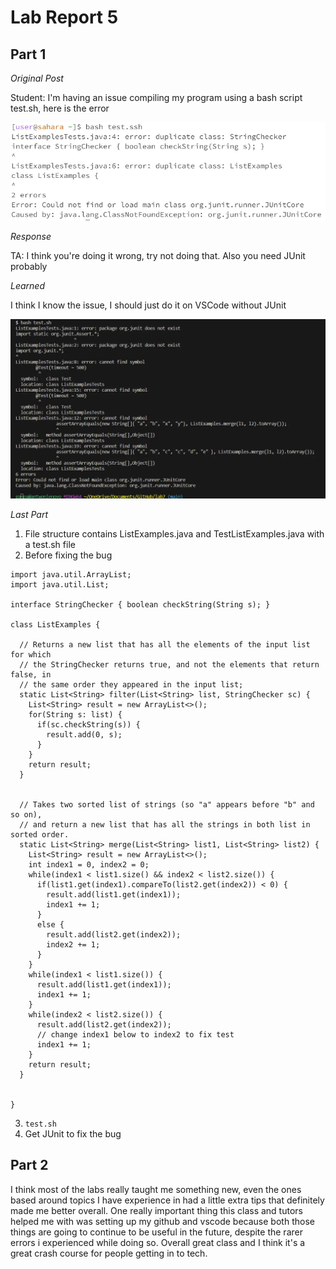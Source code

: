 # Lab Report 5

## Part 1

*Original Post*

Student: I'm having an issue compiling my program using a bash script test.sh, here is the error

![image](https://raw.githubusercontent.com/AntwonioG/cse15l-lab-reports/main/screenshots/Labrep5sc1.png)

*Response*

TA: I think you're doing it wrong, try not doing that. Also you need JUnit probably

*Learned*

I think I know the issue, I should just do it on VSCode without JUnit

![image](https://raw.githubusercontent.com/AntwonioG/cse15l-lab-reports/main/screenshots/Labrep5sc2.png)

*Last Part*

1. File structure contains ListExamples.java and TestListExamples.java with a test.sh file
2. Before fixing the bug
```
import java.util.ArrayList;
import java.util.List;

interface StringChecker { boolean checkString(String s); }

class ListExamples {

  // Returns a new list that has all the elements of the input list for which
  // the StringChecker returns true, and not the elements that return false, in
  // the same order they appeared in the input list;
  static List<String> filter(List<String> list, StringChecker sc) {
    List<String> result = new ArrayList<>();
    for(String s: list) {
      if(sc.checkString(s)) {
        result.add(0, s);
      }
    }
    return result;
  }


  // Takes two sorted list of strings (so "a" appears before "b" and so on),
  // and return a new list that has all the strings in both list in sorted order.
  static List<String> merge(List<String> list1, List<String> list2) {
    List<String> result = new ArrayList<>();
    int index1 = 0, index2 = 0;
    while(index1 < list1.size() && index2 < list2.size()) {
      if(list1.get(index1).compareTo(list2.get(index2)) < 0) {
        result.add(list1.get(index1));
        index1 += 1;
      }
      else {
        result.add(list2.get(index2));
        index2 += 1;
      }
    }
    while(index1 < list1.size()) {
      result.add(list1.get(index1));
      index1 += 1;
    }
    while(index2 < list2.size()) {
      result.add(list2.get(index2));
      // change index1 below to index2 to fix test
      index1 += 1;
    }
    return result;
  }


}
```
3. `test.sh`
4. Get JUnit to fix the bug
## Part 2

I think most of the labs really taught me something new, even the ones based around topics I have experience in had a little extra tips that definitely made me better overall. One really important thing this class and tutors helped me with was setting up my github and vscode because both those things are going to continue to be useful in the future, despite the rarer errors i experienced while doing so. Overall great class and I think it's a great crash course for people getting in to tech.
